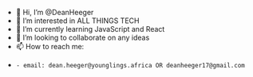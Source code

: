 - 👋 Hi, I’m @DeanHeeger
- 👀 I’m interested in ALL THINGS TECH
- 🌱 I’m currently learning JavaScript and React
- 💞️ I’m looking to collaborate on any ideas
- 📫 How to reach me:
-     - email: dean.heeger@younglings.africa OR deanheeger17@gmail.com

<!---
DeanHeeger/DeanHeeger is a ✨ special ✨ repository because its `README.md` (this file) appears on your GitHub profile.
You can click the Preview link to take a look at your changes.
--->
